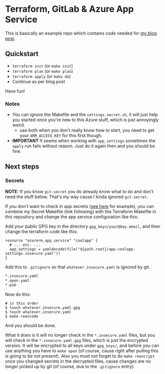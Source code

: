 # Terraform, GitLab & Azure App Service

This is basically an example repo which contains code needed for [my blog post](https://flypenguin.de/2020/11/21/gitlab-app-service-ci-cd-variant-1/).

## Quickstart

* `terraform init` (or `make init`)
* `terraform plan` (or `make plan`)
* `terraform apply` (or `make do`)
* Continue as per blog post

Have fun!

### Notes

* You can ignore the Makefile and the `settings-secret.sh`, it will just help you started once you're new to this Azure stuff, which is just annoyingly weird.
  * use both when you don't really know how to start, you need to get your `ARM_ACCESS_KEY` for this first though.
* **IMPORTANT** It seems when working with `app_settings` sometimes the `apply` run fails without reason. Just do it again then and you should be fine.

## Next steps

### Secrets

**NOTE:** If you know `git-secret` you do already know what to do and don't need the stuff below. That's my way cause I kinda ignored `git-secret`.

If you don't want to check in app secrets ([see here](https://blog.gruntwork.io/a-comprehensive-guide-to-managing-secrets-in-your-terraform-code-1d586955ace1) for example), you can combine my Secret Makefile (link following) with the Terraform Makefile in this repository and change the app service configuration like this:

Add your public GPG key in the directory `gpg_keys/your@key.email`, and then change the terraform code like this:

```hcl
resource "azurerm_app_service" "coolapp" {
  # ... etc. ...
  app_settings = yamldecode(file("${path.root}/app-coolapp-settings.insecure.yaml"))
}
```

Add this to `.gitignore` so that `whatever.insecure.yaml` is ignored by git.

```bash
*.insecure.yaml
*.open.yaml
*.pub
```

Now do this:

```
# in this order
$ touch whatever.insecure.yaml.gpg
$ touch whatever.insecure.yaml
$ make reencode
```

And you should be done.

What it does is it will no longer check in the `*.insecure.yaml` files, but you will check in the `*.insecure.yaml.gpg` files, which is just the encrypted version. It will be encrypted to all keys under `gpg_keys/`, and before you can use anything you have to `make open` (of course, cause right after pulling this is going to be _not present_). Also you must not forget to do `make reencrypt` once you changed secrets in the decrypted files, cause changes are no longer picked up by git (of course, due to the `.gitignore` entry).

